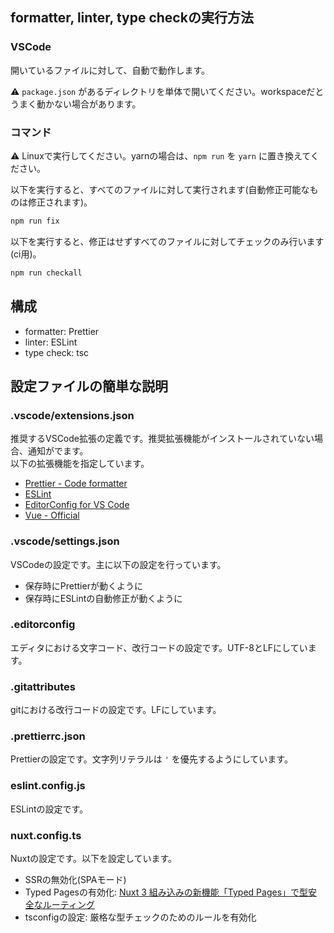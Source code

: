 ## formatter, linter, type checkの実行方法

### VSCode

開いているファイルに対して、自動で動作します。

⚠️ `package.json` があるディレクトリを単体で開いてください。workspaceだとうまく動かない場合があります。

### コマンド

⚠️ Linuxで実行してください。yarnの場合は、`npm run` を `yarn` に置き換えてください。

以下を実行すると、すべてのファイルに対して実行されます(自動修正可能なものは修正されます)。

```bash
npm run fix
```

以下を実行すると、修正はせずすべてのファイルに対してチェックのみ行います(ci用)。

```bash
npm run checkall
```

## 構成

- formatter: Prettier
- linter: ESLint
- type check: tsc

## 設定ファイルの簡単な説明

### .vscode/extensions.json

推奨するVSCode拡張の定義です。推奨拡張機能がインストールされていない場合、通知がでます。  
以下の拡張機能を指定しています。

- [Prettier - Code formatter](https://marketplace.visualstudio.com/items?itemName=esbenp.prettier-vscode)
- [ESLint](https://marketplace.visualstudio.com/items?itemName=dbaeumer.vscode-eslint)
- [EditorConfig for VS Code](https://marketplace.visualstudio.com/items?itemName=EditorConfig.EditorConfig)
- [Vue - Official](https://marketplace.visualstudio.com/items?itemName=Vue.volar)

### .vscode/settings.json

VSCodeの設定です。主に以下の設定を行っています。

- 保存時にPrettierが動くように
- 保存時にESLintの自動修正が動くように

### .editorconfig

エディタにおける文字コード、改行コードの設定です。UTF-8とLFにしています。

### .gitattributes

gitにおける改行コードの設定です。LFにしています。

### .prettierrc.json

Prettierの設定です。文字列リテラルは `'` を優先するようにしています。

### eslint.config.js

ESLintの設定です。

### nuxt.config.ts

Nuxtの設定です。以下を設定しています。

- SSRの無効化(SPAモード)
- Typed Pagesの有効化: [Nuxt 3 組み込みの新機能「Typed Pages」で型安全なルーティング](https://zenn.dev/ytr0903/articles/8444a0a2d1bf22)
- tsconfigの設定: 厳格な型チェックのためのルールを有効化
